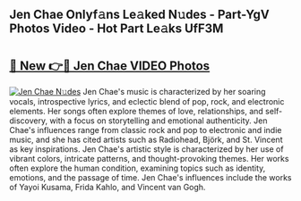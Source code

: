 ## Jen Chae Onlyf𝚊ns Le𝚊ked N𝚞des - Part-YgV Photos Video - Hot Part Le𝚊ks UfF3M

# <h2><a href="http://ab44180.deff.icu/?id=Jen+Chae">🔗 New 👉🔴 Jen Chae VIDEO Photos</a></h2>

[![Jen Chae N𝚞des](https://i.imgur.com/rIISA9y.gif)](http://ab44180.deff.icu/?id=Jen+Chae)
Jen Chae's music is characterized by her soaring vocals, introspective lyrics, and eclectic blend of pop, rock, and electronic elements. Her songs often explore themes of love, relationships, and self-discovery, with a focus on storytelling and emotional authenticity. Jen Chae's influences range from classic rock and pop to electronic and indie music, and she has cited artists such as Radiohead, Björk, and St. Vincent as key inspirations. Jen Chae's artistic style is characterized by her use of vibrant colors, intricate patterns, and thought-provoking themes. Her works often explore the human condition, examining topics such as identity, emotions, and the passage of time. Jen Chae's influences include the works of Yayoi Kusama, Frida Kahlo, and Vincent van Gogh.
